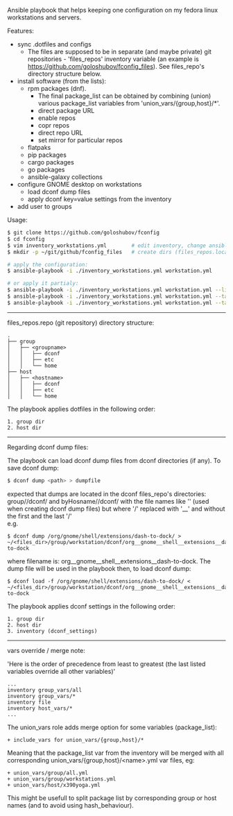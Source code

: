 Ansible playbook that helps keeping one configuration on my fedora linux workstations and servers.

Features:
- sync .dotfiles and configs
  - The files are supposed to be in separate (and maybe private) git repositories - 'files_repos' inventory variable (an example is https://github.com/goloshubov/fconfig_files). See files_repo's directory structure below.
- install software (from the lists):
  - rpm packages (dnf). 
    - The final package_list can be obtained by combining (union) various package_list variables from 'union_vars/{group,host}/*'.
    - direct package URL
    - enable repos
    - copr repos
    - direct repo URL
    - set mirror for particular repos
  - flatpaks
  - pip packages
  - cargo packages
  - go packages
  - ansible-galaxy collections
- configure GNOME desktop on workstations 
  - load dconf dump files
  - apply dconf key=value settings from the inventory
- add user to groups

Usage:
```bash
$ git clone https://github.com/goloshubov/fconfig
$ cd fconfig
$ vim inventory_workstations.yml        # edit inventory, change ansible_user, files_repos variables
$ mkdir -p ~/git/github/fconfig_files   # create dirs (files_repos.localpath variables)

# apply the configuration:
$ ansible-playbook -i ./inventory_workstations.yml workstation.yml

# or apply it partialy:
$ ansible-playbook -i ./inventory_workstations.yml workstation.yml --list-tags
$ ansible-playbook -i ./inventory_workstations.yml workstation.yml --tags dotfiles
$ ansible-playbook -i ./inventory_workstations.yml workstation.yml --tags packages,flatpaks

```

---
files_repos.repo  (git repository) directory structure:
```
.
├── group
│   ├── <groupname>
│   │   ├── dconf
│   │   ├── etc
│   │   └── home
├── host
│   ├── <hostname>
│   │   ├── dconf
│   │   ├── etc
│   │   └── home
```
The playbook applies dotfiles in the following order:
```
1. group dir
2. host dir
```

---
Regarding dconf dump files:

The playbook can load dconf dump files from dconf directories (if any). To save dconf dump:
```bash
$ dconf dump <path> > dumpfile
```
expected that dumps are located in the dconf files_repo's directories:
group/<groupname>/dconf/ and byHosname/<hostname>/dconf/
with the file names like '<path>' (used when creating dconf dump files) but where '/' replaced with '__' and without the first and the last '/'\
e.g.
```
$ dconf dump /org/gnome/shell/extensions/dash-to-dock/ > ~/<files_dir>/group/workstation/dconf/org__gnome__shell__extensions__dash-to-dock
```
where filename is: org__gnome__shell__extensions__dash-to-dock. The dump file will be used in the playbook then, to load dconf dump:
```
$ dconf load -f /org/gnome/shell/extensions/dash-to-dock/ < ~/<files_dir>/group/workstation/dconf/org__gnome__shell__extensions__dash-to-dock
```
The playbook applies dconf settings in the following order:
```
1. group dir
2. host dir
3. inventory (dconf_settings)
```

---
vars override / merge note:

'Here is the order of precedence from least to greatest (the last listed variables override all other variables)'
```
...
inventory group_vars/all
inventory group_vars/*
inventory file
inventory host_vars/*
...
```

The union_vars role adds merge option for some variables (package_list):
```
+ include_vars for union_vars/{group,host}/*
```

Meaning that the package_list var from the inventory will be merged with all corresponding union_vars/{group,host}/\<name\>.yml var files, eg:
```
+ union_vars/group/all.yml
+ union_vars/group/workstations.yml
+ union_vars/host/x390yoga.yml
```

This might be usefull to split package list by corresponding group or host names (and to avoid using hash_behaviour).

